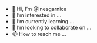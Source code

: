 - 👋 Hi, I’m @Inesgarnica
- 👀 I’m interested in ...
- 🌱 I’m currently learning ...
- 💞️ I’m looking to collaborate on ...
- 📫 How to reach me ...

<!---
Inesgarnica/Inesgarnica is a ✨ special ✨ repository because its `README.md` (this file) appears on your GitHub profile.
You can click the Preview link to take a look at your changes.
--->
